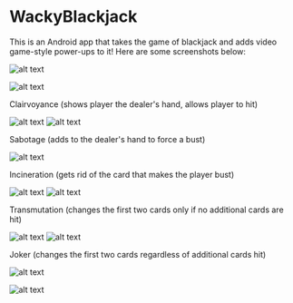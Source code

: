 # WackyBlackjack
This is an Android app that takes the game of blackjack and adds video game-style power-ups to it!
Here are some screenshots below:

![alt text](https://github.com/y0shK/WackyBlackjack/blob/dev/app/src/main/res/drawable/title_screen.PNG) 

![alt text](https://github.com/y0shK/WackyBlackjack/blob/dev/app/src/main/res/drawable/typical_game.PNG)

Clairvoyance (shows player the dealer's hand, allows player to hit)

![alt text](https://github.com/y0shK/WackyBlackjack/blob/dev/app/src/main/res/drawable/clairvoyance_before.PNG) ![alt text](https://github.com/y0shK/WackyBlackjack/blob/dev/app/src/main/res/drawable/clairvoyance_after.PNG)

Sabotage (adds to the dealer's hand to force a bust)

![alt text](https://github.com/y0shK/WackyBlackjack/blob/dev/app/src/main/res/drawable/sabotage_png.PNG)

Incineration (gets rid of the card that makes the player bust)

![alt text](https://github.com/y0shK/WackyBlackjack/blob/dev/app/src/main/res/drawable/incineration_before.PNG) ![alt text](https://github.com/y0shK/WackyBlackjack/blob/dev/app/src/main/res/drawable/incineration_after.PNG)

Transmutation (changes the first two cards only if no additional cards are hit)

![alt text](https://github.com/y0shK/WackyBlackjack/blob/dev/app/src/main/res/drawable/transmutation_before.PNG) ![alt text](https://github.com/y0shK/WackyBlackjack/blob/dev/app/src/main/res/drawable/transmutation_after.PNG)

Joker (changes the first two cards regardless of additional cards hit)

![alt text](https://github.com/y0shK/WackyBlackjack/blob/dev/app/src/main/res/drawable/joker_before.PNG)

![alt text](https://github.com/y0shK/WackyBlackjack/blob/dev/app/src/main/res/drawable/joker_after.PNG)
